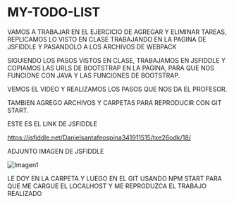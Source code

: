# MY-TODO-LIST
VAMOS A TRABAJAR EN EL EJERCICIO DE AGREGAR Y ELIMINAR TAREAS, REPLICAMOS LO VISTO EN CLASE TRABAJANDO EN LA PAGINA DE JSFIDDLE Y PASANDOLO A LOS ARCHIVOS DE WEBPACK

SIGUIENDO LOS PASOS VISTOS EN CLASE, TRABAJAMOS EN JSFIDDLE Y COPIAMOS LAS URLS DE BOOTSTRAP EN LA PAGINA, PARA QUE NOS FUNCIONE CON JAVA Y LAS FUNCIONES DE BOOTSTRAP.

VEMOS EL VIDEO Y REALIZAMOS LOS PASOS QUE NOS DA EL PROFESOR.

TAMBIEN AGREGO ARCHIVOS Y CARPETAS PARA REPRODUCIR CON GIT START.

ESTE ES EL LINK DE JSFIDDLE

https://jsfiddle.net/Danielsantafeospina341911515/txe26odk/18/

ADJUNTO IMAGEN DE JSFIDDLE

![Imagen1](https://user-images.githubusercontent.com/61298481/81350030-c0082c80-9086-11ea-9f49-021e23c00b83.png)


LE DOY EN LA CARPETA Y LUEGO EN EL GIT USANDO NPM START PARA QUE ME CARGUE EL LOCALHOST Y ME REPRODUZCA EL TRABAJO REALIZADO



